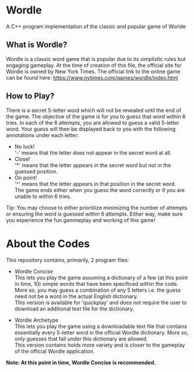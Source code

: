 # Wordle
A C++ program implementation of the classic and popular game of Worlde

## What is Wordle?
Wordle is a classic word game that is popular due to its simplistic rules but engaging gameplay.
At the time of creation of this file, the official site for Wordle is owned by New York Times.
The official link to the online game can be found here: https://www.nytimes.com/games/wordle/index.html

## How to Play?
There is a secret 5-letter word which will not be revealed until the end of the game. The objective of the game is for you to guess that word within 6 tries.
In each of the 6 attempts, you are allowed to guess a valid 5-letter word. Your guess will then be displayed back to you with the following annotations under each letter: <br>
  - No luck! <br> '\-' means that the letter does not appear in the secret word at all.
  - Close! <br>'\*' means that the letter appears in the secret word but not in the guessed position.
  - On point! <br>'\^' means that the letter appears in that position in the secret word.
<br>The game ends either when you guess the word correctly or if you are unable to within 6 tries.

Tip: You may choose to either prioritiize minimizing the number of attempts or ensuring the word is guessed within 6 attempts.
    Either way, make sure you experience the fun gammeplay and working of this game!


# About the Codes
This repository contains, primarily, 2 program files:
  
 - Wordle Concise <br> This lets you play the game assuming a dictionary of a few (at this point in time, 10) simple words that have been specificed within the code. More so, you may guess a combination of any 5 letters i.e. the guess need not be a word in the actual English dictionary. <br>This version is available for 'quickplay' and does not require the user to download an additional text file for the dictionary.

 - Wordle Archetype <br> This lets you play the game using a downloadable text file that contains essentially every 5-letter word in the official Wordle dictionary. More so, only guesses that fall under this dictionary are allowed. <br>This version contains holds more variety and is closer to the gameplay of the official Wordle application.

<b>Note: At this point in time, Wordle Concise is recommended.
